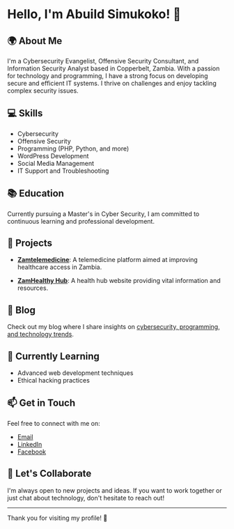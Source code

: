 # Hello, I'm Abuild Simukoko! 👋

## 🌍 About Me
I'm a Cybersecurity Evangelist, Offensive Security Consultant, and Information Security Analyst based in Copperbelt, Zambia. With a passion for technology and programming, I have a strong focus on developing secure and efficient IT systems. I thrive on challenges and enjoy tackling complex security issues.

## 💻 Skills
- Cybersecurity
- Offensive Security
- Programming (PHP, Python, and more)
- WordPress Development
- Social Media Management
- IT Support and Troubleshooting

## 📚 Education
Currently pursuing a Master's in Cyber Security, I am committed to continuous learning and professional development.

## 📂 Projects
- **[Zamtelemedicine](https://yourprojectlink.com)**: A telemedicine platform aimed at improving healthcare access in Zambia.

- **[ZamHealthy Hub](https://yourprojectlink.com)**: A health hub website providing vital information and resources.

## 📝 Blog
Check out my blog where I share insights on [cybersecurity, programming, and technology trends](https://abuildsimukokothetechman.blogspot.com).

## 🌱 Currently Learning
- Advanced web development techniques
- Ethical hacking practices

## 📫 Get in Touch
Feel free to connect with me on:
- [Email](mailto:abuildsimukoko62.as@gmail.com)
- [LinkedIn](https://www.linkedin.com/in/yourlinkedinprofile)
- [Facebook](https://web.facebook.com/abuild.simukoko)

## 🤝 Let's Collaborate
I'm always open to new projects and ideas. If you want to work together or just chat about technology, don't hesitate to reach out!

---

Thank you for visiting my profile! 🚀
